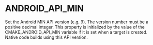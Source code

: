   

# ANDROID_API_MIN  
Set the Android MIN API version (e.g. 9).  The version number
must be a positive decimal integer.  This property is initialized by
the value of the CMAKE_ANDROID_API_MIN variable if it is set
when a target is created.  Native code builds using this API version.  

